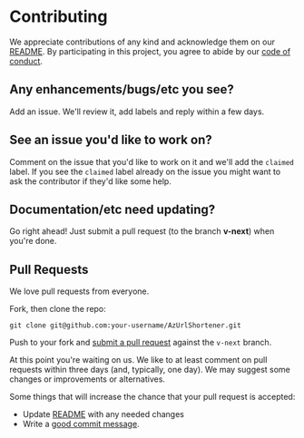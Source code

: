 # Contributing

We appreciate contributions of any kind and acknowledge them on our [README][readme].  By participating in this project, you agree to abide by our [code of conduct](CODE_OF_CONDUCT.md).

## Any enhancements/bugs/etc you see?

Add an issue.  We'll review it, add labels and reply within a few days.

## See an issue you'd like to work on?

Comment on the issue that you'd like to work on it and we'll add the `claimed` label.  If you see the `claimed` label already on the issue you might want to ask the contributor if they'd like some help.

## Documentation/etc need updating?

Go right ahead! Just submit a pull request (to the branch **v-next**) when you're done.

## Pull Requests

We love pull requests from everyone.

Fork, then clone the repo:

    git clone git@github.com:your-username/AzUrlShortener.git

Push to your fork and [submit a pull request](https://github.com/microsoft/AzUrlShortener/compare/) against the `v-next` branch.

At this point you're waiting on us. We like to at least comment on pull requests within three days (and, typically, one day). We may suggest some changes or improvements or alternatives.

Some things that will increase the chance that your pull request is accepted:

* Update [README][readme] with any needed changes
* Write a [good commit message](http://tbaggery.com/2008/04/19/a-note-about-git-commit-messages.html).

[readme]: README.md

